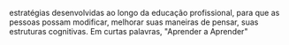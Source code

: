 estratégias desenvolvidas ao longo da educação profissional, para que as pessoas possam modificar, melhorar suas maneiras de pensar, suas estruturas cognitivas.
Em curtas palavras, "Aprender a Aprender"